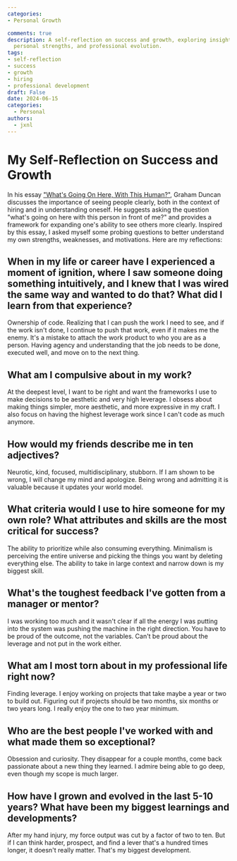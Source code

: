 ```yaml
---
categories:
- Personal Growth

comments: true
description: A self-reflection on success and growth, exploring insights into hiring,
  personal strengths, and professional evolution.
tags:
- self-reflection
- success
- growth
- hiring
- professional development
draft: False
date: 2024-06-15
categories:
  - Personal
authors:
  - jxnl
---
```


# My Self-Reflection on Success and Growth

In his essay ["What's Going On Here, With This Human?"](https://grahamduncan.blog/whats-going-on-here/), Graham Duncan discusses the importance of seeing people clearly, both in the context of hiring and in understanding oneself. He suggests asking the question "what's going on here with this person in front of me?" and provides a framework for expanding one's ability to see others more clearly. Inspired by this essay, I asked myself some probing questions to better understand my own strengths, weaknesses, and motivations. Here are my reflections:

<!-- more -->

## When in my life or career have I experienced a moment of ignition, where I saw someone doing something intuitively, and I knew that I was wired the same way and wanted to do that? What did I learn from that experience?

Ownership of code. Realizing that I can push the work I need to see, and if the work isn't done, I continue to push that work, even if it makes me the enemy. It's a mistake to attach the work product to who you are as a person. Having agency and understanding that the job needs to be done, executed well, and move on to the next thing.

## What am I compulsive about in my work?

At the deepest level, I want to be right and want the frameworks I use to make decisions to be aesthetic and very high leverage. I obsess about making things simpler, more aesthetic, and more expressive in my craft. I also focus on having the highest leverage work since I can't code as much anymore.

## How would my friends describe me in ten adjectives?

Neurotic, kind, focused, multidisciplinary, stubborn. If I am shown to be wrong, I will change my mind and apologize. Being wrong and admitting it is valuable because it updates your world model.

## What criteria would I use to hire someone for my own role? What attributes and skills are the most critical for success?

The ability to prioritize while also consuming everything. Minimalism is perceiving the entire universe and picking the things you want by deleting everything else. The ability to take in large context and narrow down is my biggest skill.

## What's the toughest feedback I've gotten from a manager or mentor?

I was working too much and it wasn't clear if all the energy I was putting into the system was pushing the machine in the right direction. You have to be proud of the outcome, not the variables. Can't be proud about the leverage and not put in the work either.

## What am I most torn about in my professional life right now?

Finding leverage. I enjoy working on projects that take maybe a year or two to build out. Figuring out if projects should be two months, six months or two years long. I really enjoy the one to two year minimum.

## Who are the best people I've worked with and what made them so exceptional?

Obsession and curiosity. They disappear for a couple months, come back passionate about a new thing they learned. I admire being able to go deep, even though my scope is much larger.

## How have I grown and evolved in the last 5-10 years? What have been my biggest learnings and developments?

After my hand injury, my force output was cut by a factor of two to ten. But if I can think harder, prospect, and find a lever that's a hundred times longer, it doesn't really matter. That's my biggest development.